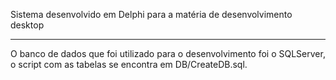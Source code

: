 Sistema desenvolvido em Delphi para a matéria de desenvolvimento desktop

----------

O banco de dados que foi utilizado para o desenvolvimento foi o SQLServer, o script com as tabelas se encontra em DB/CreateDB.sql.
